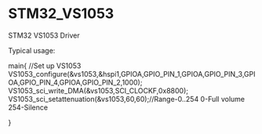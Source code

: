 # STM32_VS1053
STM32 VS1053 Driver

Typical usage:

main{
//Set up VS1053
	VS1053_configure(&vs1053,&hspi1,GPIOA,GPIO_PIN_1,GPIOA,GPIO_PIN_3,GPIOA,GPIO_PIN_4,GPIOA,GPIO_PIN_2,1000);
	VS1053_sci_write_DMA(&vs1053,SCI_CLOCKF,0x8800);
  VS1053_sci_setattenuation(&vs1053,60,60);//Range-0..254 0-Full volume 254-Silence
  
}
